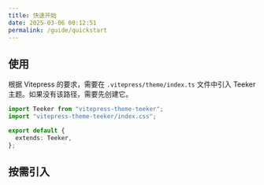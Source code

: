 ```yaml
---
title: 快速开始
date: 2025-03-06 00:12:51
permalink: /guide/quickstart
---
```


## 使用

根据 Vitepress 的要求，需要在 `.vitepress/theme/index.ts` 文件中引入 Teeker 主题。如果没有该路径，需要先创建它。

```typescript
import Teeker from "vitepress-theme-teeker";
import "vitepress-theme-teeker/index.css";

export default {
  extends: Teeker,
};

```

## 按需引入

